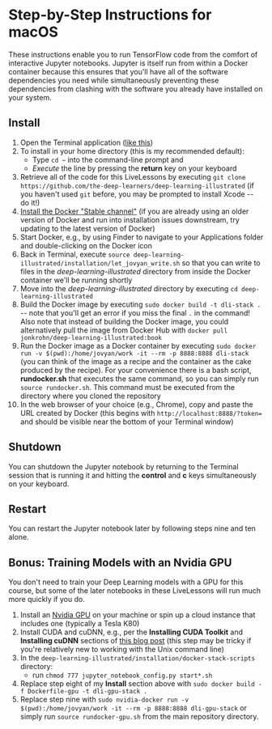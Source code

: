 # Step-by-Step Instructions for macOS

These instructions enable you to run TensorFlow code from the comfort of interactive Jupyter notebooks. Jupyter is itself run from within a Docker container because this ensures that you'll have all of the software dependencies you need while simultaneously preventing these dependencies from clashing with the software you already have installed on your system.

## Install

1. Open the Terminal application ([like this](http://www.wikihow.com/Open-a-Terminal-Window-in-Mac))
2. To install in your home directory (this is my recommended default):
	* Type `cd ~` into the command-line prompt and
	* *Execute* the line by pressing the **return** key on your keyboard
3. Retrieve all of the code for this LiveLessons by executing `git clone https://github.com/the-deep-learners/deep-learning-illustrated` (if you haven't used `git` before, you may be prompted to install Xcode -- do it!)
4. [Install the Docker "Stable channel"](https://docs.docker.com/docker-for-mac/install/) (if you are already using an older version of Docker and run into installation issues downstream, try updating to the latest version of Docker)
5. Start Docker, e.g., by using Finder to navigate to your Applications folder and double-clicking on the Docker icon
6. Back in Terminal, execute `source deep-learning-illustrated/installation/let_jovyan_write.sh` so that you can write to files in the *deep-learning-illustrated* directory from inside the Docker container we'll be running shortly
7. Move into the *deep-learning-illustrated* directory by executing `cd deep-learning-illustrated`
8. Build the Docker image by executing `sudo docker build -t dli-stack .` -- note that you'll get an error if you miss the final `.` in the command! Also note that instead of building the Docker image, you could alternatively pull the image from Docker Hub with `docker pull jonkrohn/deep-learning-illustrated:book`
9. Run the Docker image as a Docker container by executing `sudo docker run -v $(pwd):/home/jovyan/work -it --rm -p 8888:8888 dli-stack` (you can think of the image as a recipe and the container as the cake produced by the recipe). For your convenience there is a bash script, **rundocker.sh** that executes the same command, so you can simply run `source rundocker.sh`. This command must be executed from the directory where you cloned the repository
10. In the web browser of your choice (e.g., Chrome), copy and paste the URL created by Docker (this begins with `http://localhost:8888/?token=` and should be visible near the bottom of your Terminal window)

## Shutdown

You can shutdown the Jupyter notebook by returning to the Terminal session that is running it and hitting the **control** and **c** keys simultaneously on your keyboard.

## Restart

You can restart the Jupyter notebook later by following steps nine and ten alone.

## Bonus: Training Models with an Nvidia GPU

You don't need to train your Deep Learning models with a GPU for this course, but some of the later notebooks in these LiveLessons will run much more quickly if you do.

1. Install an [Nvidia GPU](http://www.nvidia.com/content/global/global.php) on your machine or spin up a cloud instance that includes one (typically a Tesla K80)
1. Install CUDA and cuDNN, e.g., per the **Installing CUDA Toolkit** and **Installing cuDNN** sections of [this blog post](https://hackernoon.com/launch-a-gpu-backed-google-compute-engine-instance-and-setup-tensorflow-keras-and-jupyter-902369ed5272) (this step may be tricky if you're relatively new to working with the Unix command line)
2. In the `deep-learning-illustrated/installation/docker-stack-scripts` directory:
	* run `chmod 777 jupyter_notebook_config.py start*.sh`
3. Replace step eight of my **Install** section above with `sudo docker build -f Dockerfile-gpu -t dli-gpu-stack .`
4. Replace step nine with `sudo nvidia-docker run -v $(pwd):/home/jovyan/work -it --rm -p 8888:8888 dli-gpu-stack` or simply run `source rundocker-gpu.sh` from the main repository directory.
